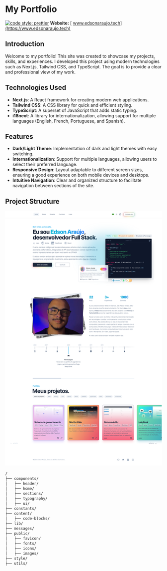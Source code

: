 # My Portfolio
[![code style: prettier](https://img.shields.io/badge/code_style-prettier-ff69b4.svg?style=flat-square)](https://github.com/prettier/prettier)
**Website:** [ www.edsonaraujo.tech](https://www.edsonaraujo.tech)

## Introduction

Welcome to my portfolio! This site was created to showcase my projects, skills, and experiences. I developed this project using modern technologies such as Next.js, Tailwind CSS, and TypeScript. The goal is to provide a clear and professional view of my work.


## Technologies Used

- **Next.js**: A React framework for creating modern web applications.
- **Tailwind CSS**: A CSS library for quick and efficient styling.
- **TypeScript**: A superset of JavaScript that adds static typing.
- **i18next**: A library for internationalization, allowing support for multiple languages (English, French, Portuguese, and Spanish).

## Features

- **Dark/Light Theme**: Implementation of dark and light themes with easy switching.
- **Internationalization**: Support for multiple languages, allowing users to select their preferred language.
- **Responsive Design**: Layout adaptable to different screen sizes, ensuring a good experience on both mobile devices and desktops.
- **Intuitive Navigation**: Clear and organized structure to facilitate navigation between sections of the site.

## Project Structure

![Portfolio Screenshot](./public/images/projects/screen.png)

```plaintext
/
├── components/
│   ├── header/
│   ├── home/
│   ├── sections/
│   ├── typography/
│   ├── ui/
├── constants/
├── content/
│   ├── code-blocks/
├── lib/
├── messages/
├── public/
│   ├── favicon/
│   ├── fonts/
│   ├── icons/
│   ├── images/
├── style/
├── utils/


